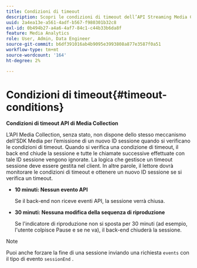 ```yaml
---
title: Condizioni di timeout
description: Scopri le condizioni di timeout dell’API Streaming Media Collection.
uuid: 2a4ea13e-a561-4adf-b567-f980301b32c8
exl-id: 0b494b27-a4a6-4af7-84c1-c44b33b6da8f
feature: Media Analytics
role: User, Admin, Data Engineer
source-git-commit: b6df391016ab4b9095e3993808a877e3587f0a51
workflow-type: tm+mt
source-wordcount: '164'
ht-degree: 2%

---
```


# Condizioni di timeout{#timeout-conditions}

**Condizioni di timeout API di Media Collection**

L’API Media Collection, senza stato, non dispone dello stesso meccanismo dell’SDK Media per l’emissione di un nuovo ID sessione quando si verificano le condizioni di timeout. Quando si verifica una condizione di timeout, il back end chiude la sessione e tutte le chiamate successive effettuate con tale ID sessione vengono ignorate. La logica che gestisce un timeout sessione deve essere gestita nel client. In altre parole, il lettore dovrà monitorare le condizioni di timeout e ottenere un nuovo ID sessione se si verifica un timeout.

* **10 minuti: Nessun evento API**

   Se il back-end non riceve eventi API, la sessione verrà chiusa.
* **30 minuti: Nessuna modifica della sequenza di riproduzione**

   Se l&#39;indicatore di riproduzione non si sposta per 30 minuti (ad esempio, l&#39;utente colpisce Pause e se ne va), il back-end chiuderà la sessione.

>[!NOTE]
>
>Puoi anche forzare la fine di una sessione inviando una richiesta `events` con il tipo di evento `sessionEnd` .
